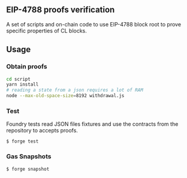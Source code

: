 ## EIP-4788 proofs verification

A set of scripts and on-chain code to use EIP-4788 block root to prove specific properties of CL blocks.

## Usage

### Obtain proofs

```bash
cd script
yarn install
# reading a state from a json requires a lot of RAM
node --max-old-space-size=8192 withdrawal.js
```

### Test

Foundry tests read JSON files fixtures and use the contracts from the repository to accepts proofs.

```shell
$ forge test
```

### Gas Snapshots

```shell
$ forge snapshot
```
